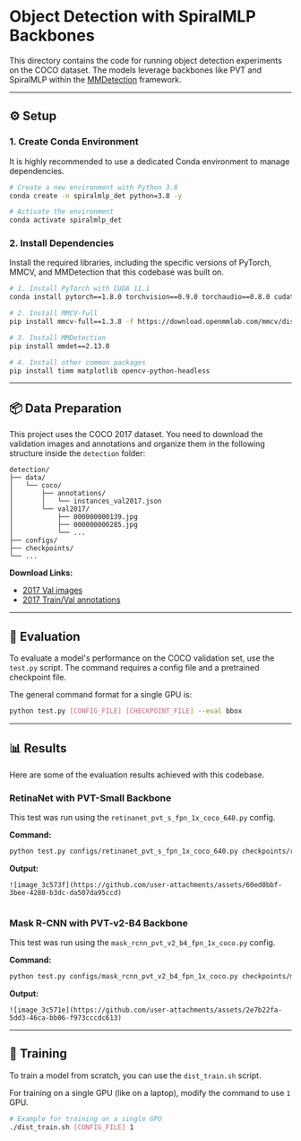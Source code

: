 # Object Detection with SpiralMLP Backbones

This directory contains the code for running object detection experiments on the COCO dataset. The models leverage backbones like PVT and SpiralMLP within the [MMDetection](https://github.com/open-mmlab/mmdetection) framework.

---

## ⚙️ Setup

### 1. Create Conda Environment

It is highly recommended to use a dedicated Conda environment to manage dependencies.
```bash
# Create a new environment with Python 3.8
conda create -n spiralmlp_det python=3.8 -y

# Activate the environment
conda activate spiralmlp_det
```

### 2. Install Dependencies

Install the required libraries, including the specific versions of PyTorch, MMCV, and MMDetection that this codebase was built on.
```bash
# 1. Install PyTorch with CUDA 11.1
conda install pytorch==1.8.0 torchvision==0.9.0 torchaudio==0.8.0 cudatoolkit=11.1 -c pytorch -c conda-forge -y

# 2. Install MMCV-full
pip install mmcv-full==1.3.8 -f https://download.openmmlab.com/mmcv/dist/cu111/torch1.8.0/index.html

# 3. Install MMDetection
pip install mmdet==2.13.0

# 4. Install other common packages
pip install timm matplotlib opencv-python-headless
```

---

## 📦 Data Preparation

This project uses the COCO 2017 dataset. You need to download the validation images and annotations and organize them in the following structure inside the `detection` folder:
```
detection/
├── data/
│   └── coco/
│       ├── annotations/
│       │   └── instances_val2017.json
│       └── val2017/
│           ├── 000000000139.jpg
│           ├── 000000000285.jpg
│           └── ...
├── configs/
├── checkpoints/
└── ...
```

**Download Links:**
* [2017 Val images](http://images.cocodataset.org/zips/val2017.zip)
* [2017 Train/Val annotations](http://images.cocodataset.org/annotations/annotations_trainval2017.zip)

---

## 🚀 Evaluation

To evaluate a model's performance on the COCO validation set, use the `test.py` script. The command requires a config file and a pretrained checkpoint file.

The general command format for a single GPU is:
```bash
python test.py [CONFIG_FILE] [CHECKPOINT_FILE] --eval bbox
```

---

## 📊 Results

Here are some of the evaluation results achieved with this codebase.

### RetinaNet with PVT-Small Backbone

This test was run using the `retinanet_pvt_s_fpn_1x_coco_640.py` config.

**Command:**
```bash
python test.py configs/retinanet_pvt_s_fpn_1x_coco_640.py checkpoints/retinanet_pvt_s_fpn_1x_coco_640.pth --eval bbox
```

**Output:**
```
![image_3c573f](https://github.com/user-attachments/assets/60ed0bbf-3bee-4280-b3dc-da507da95ccd)


```

### Mask R-CNN with PVT-v2-B4 Backbone

This test was run using the `mask_rcnn_pvt_v2_b4_fpn_1x_coco.py` config.

**Command:**
```bash
python test.py configs/mask_rcnn_pvt_v2_b4_fpn_1x_coco.py checkpoints/mask_rcnn_pvt_v2_b4_fpn_1x_coco.pth --eval bbox
```

**Output:**
```
![image_3c571e](https://github.com/user-attachments/assets/2e7b22fa-5dd3-46ca-bb06-f973cccdc613)

```

---

## 🚂 Training

To train a model from scratch, you can use the `dist_train.sh` script.

For training on a single GPU (like on a laptop), modify the command to use `1` GPU.
```bash
# Example for training on a single GPU
./dist_train.sh [CONFIG_FILE] 1
```
